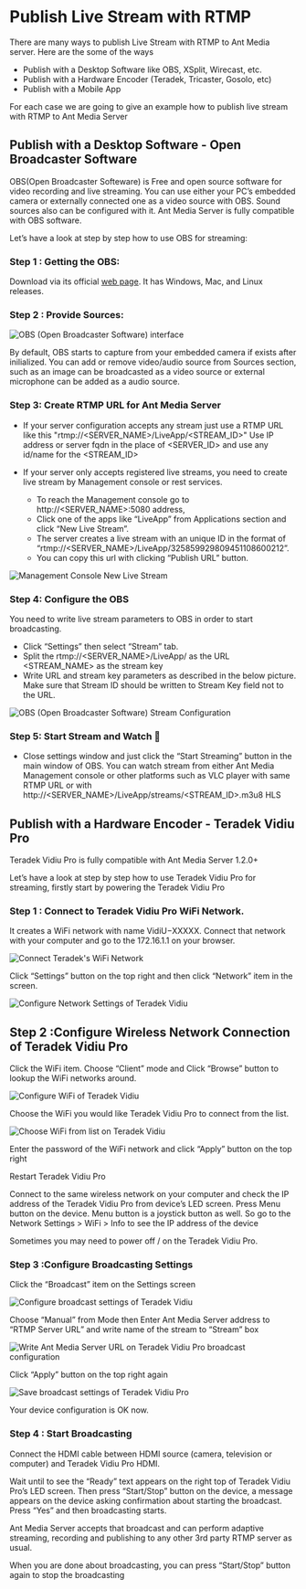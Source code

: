 # Publish Live Stream with RTMP

There are many ways to publish Live Stream with RTMP to Ant Media server. Here are the some of the ways

* Publish with a Desktop Software like OBS, XSplit, Wirecast, etc. 
* Publish with a Hardware Encoder (Teradek, Tricaster, Gosolo, etc)
* Publish with a Mobile App

For each case we are going to give an example how to publish live stream with RTMP to Ant Media Server

## Publish with a Desktop Software - Open Broadcaster Software

OBS(Open Broadcaster Softeware) is Free and open source software for video recording and live streaming.
You can use either your PC’s embedded camera or externally connected one as a video source with OBS. 
Sound sources also can be configured with it. Ant Media Server is fully compatible with OBS software.

Let’s have a look at step by step how to use OBS for streaming:
### Step 1 : Getting the OBS:

Download via its official [web page](https://obsproject.com/). It has Windows, Mac, and Linux releases.

### Step 2 : Provide Sources:

![OBS (Open Broadcaster Software) interface](https://ant-media.github.io/Ant-Media-Server/doc/images/obs_screenshot.jpg)

By default, OBS starts to capture from your embedded camera if exists after inilialized. 
You can add or remove video/audio source from Sources section, such as an image can be broadcasted as a video source or 
external microphone can be added as a audio source.

### Step 3: Create RTMP URL for Ant Media Server

* If your server configuration accepts any stream just use a RTMP URL like this "rtmp://<SERVER_NAME>/LiveApp/<STREAM_ID>"
Use IP address or server fqdn in the place of <SERVER_ID> and use any id/name for the <STREAM_ID>

* If your server only accepts registered live streams, you need to create live stream by Management console or rest services. 
    - To reach the Management console go to http://<SERVER_NAME>:5080 address,  
    - Click one of the apps like “LiveApp” from Applications section and click “New Live Stream”. 
    - The server creates a live stream with an unique ID in the format of “rtmp://<SERVER_NAME>/LiveApp/325859929809451108600212”.  
    - You can copy this url with clicking “Publish URL” button.

![Management Console New Live Stream](https://ant-media.github.io/Ant-Media-Server/doc/images/management_console_new_live_stream.png)

### Step 4: Configure the OBS

You need to write live stream parameters to OBS in order to start broadcasting. 
* Click “Settings” then select “Stream” tab. 
* Split the rtmp://<SERVER_NAME>/LiveApp/ as the URL <STREAM_NAME> as the stream key 
* Write URL and stream key parameters as described in the below picture. Make sure that Stream ID should be written to 
Stream Key field not to the URL.

![OBS (Open Broadcaster Software) Stream Configuration](https://ant-media.github.io/Ant-Media-Server/doc/images/OBS_Configuration.png)
 

### Step 5: Start Stream and Watch 🙂

* Close settings window and just click the “Start Streaming” button in the main window of OBS. 
You can watch stream from either Ant Media Management console or other platforms such as VLC player with same RTMP URL or with
http://<SERVER_NAME>/LiveApp/streams/<STREAM_ID>.m3u8 HLS

## Publish with a Hardware Encoder - Teradek Vidiu Pro

Teradek Vidiu Pro is fully compatible with Ant Media Server 1.2.0+ 

Let’s have a look at step by step how to use Teradek Vidiu Pro for streaming, firstly start by powering the Teradek Vidiu Pro

### Step 1 : Connect to Teradek Vidiu Pro WiFi Network. 
It creates a WiFi network with name VidiU−XXXXX. Connect that network with your computer and go to the 172.16.1.1 on your browser.

![Connect Teradek's WiFi Network](https://ant-media.github.io/Ant-Media-Server/doc/images/vidiu_pro_console.png)

Click “Settings” button on the top right and then click “Network” item in the screen.

![Configure Network Settings of Teradek Vidiu](https://ant-media.github.io/Ant-Media-Server/doc/images/configure_vidiu_network_button.png)

## Step 2 :Configure Wireless Network Connection of Teradek Vidiu Pro
Click the WiFi item. Choose “Client”  mode and Click “Browse” button to lookup the WiFi networks around.

![Configure WiFi of Teradek Vidiu](https://ant-media.github.io/Ant-Media-Server/doc/images/set_vidiu_pro_wifi_connectivity.png)

Choose the WiFi you would like Teradek Vidiu Pro to connect from the list.

![Choose WiFi from list on Teradek Vidiu](https://ant-media.github.io/Ant-Media-Server/doc/images/choose_wifi_for_vidiu_pro.png)

Enter the password of the WiFi network and click “Apply” button on the top right

Restart Teradek Vidiu Pro

Connect to the same wireless network on your computer and check the IP address of the Teradek Vidiu Pro from device’s LED screen.  Press Menu button on the device. Menu button is a joystick button as well. So go to the Network Settings > WiFi > Info to see the IP address of the device

Sometimes you may need to power off / on the Teradek Vidiu Pro.

### Step 3 :Configure Broadcasting Settings
Click the “Broadcast” item on the Settings screen

![Configure broadcast settings of Teradek Vidiu](https://ant-media.github.io/Ant-Media-Server/doc/images/configure_broadcasting_settings_vidiu_pro.png)

Choose “Manual” from Mode then Enter Ant Media Server address to “RTMP Server URL” and write name of the stream to “Stream” box

![Write Ant Media Server URL on Teradek Vidiu Pro broadcast configuration](https://ant-media.github.io/Ant-Media-Server/doc/images/write_ant_media_server_url_to_vidiu_pro.png)

Click “Apply” button on the top right again

![Save broadcast settings of Teradek Vidiu Pro](https://ant-media.github.io/Ant-Media-Server/doc/images/apply_settings_vidiu_pro.png)

Your device configuration is OK now.

### Step 4 : Start Broadcasting
Connect the HDMI cable between HDMI source (camera, television or computer) and Teradek Vidiu Pro HDMI.

Wait until to see the “Ready” text appears on the right top of Teradek Vidiu Pro’s LED screen. Then press “Start/Stop” button on the device, a message appears on the device asking confirmation about starting the broadcast. Press “Yes” and  then broadcasting starts.

Ant Media Server accepts that broadcast and can perform adaptive streaming, recording and publishing to any other 3rd party RTMP server as usual.

When you are done about broadcasting, you can press “Start/Stop” button again to stop the broadcasting


